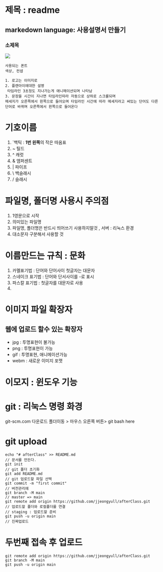 # 제목 : readme 
## markedown language: 사용설명서 만들기
### 소제목

<img src="./mainconcept/plani.png">

```
사용되는 폰트
색상, 컨샙

1. 로고는 이미지로
2. 플랜아이에대한 설명
 타임라인 3초정도 지나가는게 애니메이션되며 나타남
3. 문장을 시간이 지나면 타임라인따라 자동으로 상하로 스크롤되며 
메세지가 오른쪽에서 왼쪽으로 들어오며 타임라인 시간에 따라 메세지라고 써있는 단어도 다른 단어로 바뀌며 오른쪽에서 왼쪽으로 들어온다
```

# 기호이름

1. `백틱 : **1번 왼쪽**의 작은 따옴표
1. ~ 틸드
1. ^ 캐럿
1. & 앰퍼센트
1. | 파이프
1. \ 백슬래시
1. / 슬래시

# 파일명, 폴더명 사용시 주의점
1. 1영문으로 시작
2. 의미있는 파일명
3. 파일명, 폴더명은 반드시 띄어쓰기 사용하지말것
, 서버 : 리눅스 환경
1. 대소문자 구분해서 사용할 것

# 이름만드는 규칙 : 문화
1. 카멜표기법 : 단어와 단어사이 첫글자는 대문자
2. 스네이크 표기법 : 단어와 단서사이를 -로 표시
3. 파스칼 표기법 : 첫글자를 대문자로 사용
4. 

# 이미지 파일 확장자
## 웹에 업로드 할수 있는 확장자
- jpg : 투명표현이 불가능
- png : 투명표현이 가능
- gif : 투명표현, 애니메이션가능
- webm : 새로운 이미지 포맷


# 이모지 : 윈도우 기능


# git : 리눅스 명령 화경
git-scm.com 다운로드
폴더이동 > 마우스 오른쪽 버튼> git bash here

# git upload

```
echo "# afterClass" >> README.md
// 문서를 만든다.
git init
// git 폴더 초기화
git add README.md
// git 업로드할 파일 선택
git commit -m "first commit"
// 버전관리에
git branch -M main
// master => main
git remote add origin https://github.com/jjeongyull/afterClass.git
// 업로드할 폴더와 로컬폴더를 연결
// staging : 업로드할 준비
git push -u origin main
// 진짜업로드
```

# 두번째 접속 후 업로드 
```
git remote add origin https://github.com/jjeongyull/afterClass.git
git branch -M main
git push -u origin main
```